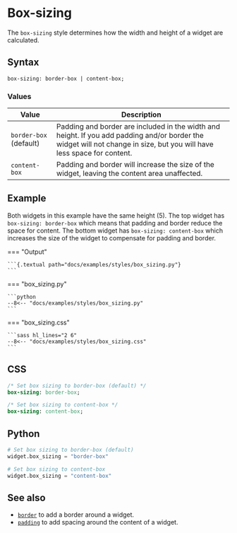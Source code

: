 # Box-sizing

The `box-sizing` style determines how the width and height of a widget are calculated.

## Syntax

```
box-sizing: border-box | content-box;
```

### Values

| Value                  | Description                                                                                                                                                             |
|------------------------|-------------------------------------------------------------------------------------------------------------------------------------------------------------------------|
| `border-box` (default) | Padding and border are included in the width and height. If you add padding and/or border the widget will not change in size, but you will have less space for content. |
| `content-box`          | Padding and border will increase the size of the widget, leaving the content area unaffected.                                                                           |

## Example

Both widgets in this example have the same height (5).
The top widget has `box-sizing: border-box` which means that padding and border reduce the space for content.
The bottom widget has `box-sizing: content-box` which increases the size of the widget to compensate for padding and border.

=== "Output"

    ```{.textual path="docs/examples/styles/box_sizing.py"}
    ```

=== "box_sizing.py"

    ```python
    --8<-- "docs/examples/styles/box_sizing.py"
    ```

=== "box_sizing.css"

    ```sass hl_lines="2 6"
    --8<-- "docs/examples/styles/box_sizing.css"
    ```

## CSS

```sass
/* Set box sizing to border-box (default) */
box-sizing: border-box;

/* Set box sizing to content-box */
box-sizing: content-box;
```

## Python

```python
# Set box sizing to border-box (default)
widget.box_sizing = "border-box"

# Set box sizing to content-box
widget.box_sizing = "content-box"
```

## See also

 - [`border`](./border.md) to add a border around a widget.
 - [`padding`](./padding.md) to add spacing around the content of a widget.
